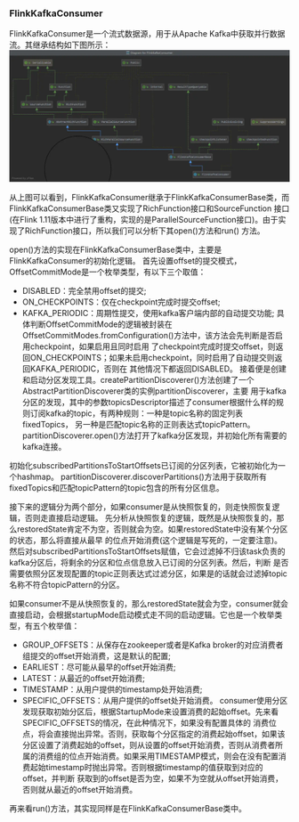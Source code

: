 ### FlinkKafkaConsumer

FlinkKafkaConsumer是一个流式数据源，用于从Apache Kafka中获取并行数据流。其继承结构如下图所示：
![FlinkKafkaConsumer继承体系](../images/flinkkafka.png "FlinkKafkaConsumer继承体系")

从上图可以看到，FlinkKafkaConsumer继承于FlinkKafkaConsumerBase类，而FlinkKafkaConsumerBase类又实现了RichFunction接口和SourceFunction
接口(在Flink 1.11版本中进行了重构，实现的是ParallelSourceFunction接口)。由于实现了RichFunction接口，所以我们可以分析下其open()方法和run()
方法。

open()方法的实现在FlinkKafkaConsumerBase类中，主要是FlinkKafkaConsumer的初始化逻辑。
首先设置offset的提交模式，OffsetCommitMode是一个枚举类型，有以下三个取值：
  * DISABLED：完全禁用offset的提交;
  * ON_CHECKPOINTS：仅在checkpoint完成时提交offset;
  * KAFKA_PERIODIC：周期性提交，使用kafka客户端内部的自动提交功能;
具体判断OffsetCommitMode的逻辑被封装在OffsetCommitModes.fromConfiguration()方法中，该方法会先判断是否启用checkpoint，如果启用且同时启用
了checkpoint完成时提交offset，则返回ON_CHECKPOINTS；如果未启用checkpoint，同时启用了自动提交则返回KAFKA_PERIODIC，否则在
其他情况下都返回DISABLED。
接着便是创建和启动分区发现工具。createPartitionDiscoverer()方法创建了一个AbstractPartitionDiscoverer类的实例partitionDiscoverer，主要
用于kafka分区的发现，其中的参数topicsDescriptor描述了consumer根据什么样的规则订阅kafka的topic，有两种规则：一种是topic名称的固定列表fixedTopics，
另一种是匹配topic名称的正则表达式topicPattern。partitionDiscoverer.open()方法打开了kafka分区发现，并初始化所有需要的kafka连接。

初始化subscribedPartitionsToStartOffsets已订阅的分区列表，它被初始化为一个hashmap。
partitionDiscoverer.discoverPartitions()方法用于获取所有fixedTopics和匹配topicPattern的topic包含的所有分区信息。

接下来的逻辑分为两个部分，如果consumer是从快照恢复的，则走快照恢复逻辑，否则走直接启动逻辑。
先分析从快照恢复的逻辑，既然是从快照恢复的，那么restoredState肯定不为空，否则就会为空。如果restoredState中没有某个分区的状态，那么将直接从最早
的位点开始消费(这个逻辑是写死的，一定要注意)。
然后对subscribedPartitionsToStartOffsets赋值，它会过滤掉不归该task负责的kafka分区后，将剩余的分区和位点信息放入已订阅的分区列表。然后，判断
是否需要依照分区发现配置的topic正则表达式过滤分区，如果是的话就会过滤掉topic名称不符合topicPattern的分区。

如果consumer不是从快照恢复的，那么restoredState就会为空，consumer就会直接启动，会根据startupMode启动模式走不同的启动逻辑。它也是一个枚举类
型，有五个枚举值：
  * GROUP_OFFSETS：从保存在zookeeper或者是Kafka broker的对应消费者组提交的offset开始消费，这是默认的配置;
  * EARLIEST：尽可能从最早的offset开始消费;
  * LATEST：从最近的offset开始消费;
  * TIMESTAMP：从用户提供的timestamp处开始消费;
  * SPECIFIC_OFFSETS：从用户提供的offset处开始消费。
consumer使用分区发现获取初始分区后，根据StartupMode来设置消费的起始offset。先来看SPECIFIC_OFFSETS的情况，在此种情况下，如果没有配置具体的
消费位点，将会直接抛出异常。否则，获取每个分区指定的消费起始offset，如果该分区设置了消费起始的offset，则从设置的offset开始消费，否则从消费者所
属的消费组的位点开始消费。如果采用TIMESTAMP模式，则会在没有配置消费起始timestamp时抛出异常。否则根据timestamp的值获取到对应的offset，并判断
获取到的offset是否为空，如果不为空就从offset开始消费，否则就从最近的offset开始消费。

再来看run()方法，其实现同样是在FlinkKafkaConsumerBase类中。
